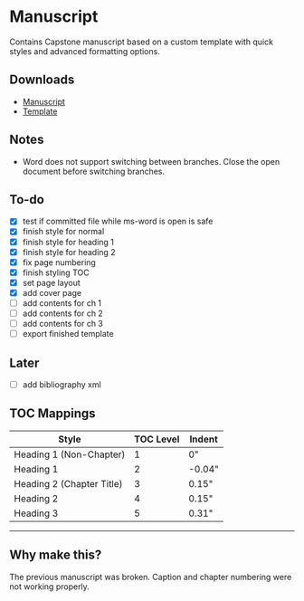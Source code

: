 # Manuscript

Contains Capstone manuscript based on a custom template with quick styles and advanced formatting options. 

## Downloads

- [Manuscript](https://github.com/BSIT-Caprock/Manuscript/raw/main/Manuscript.docx)
- [Template](https://github.com/BSIT-Caprock/Manuscript-Template/raw/main/Template.dotx)


## Notes

* Word does not support switching between branches. Close the open document before switching branches.

## To-do

- [x] test if committed file while ms-word is open is safe
- [x] finish style for normal
- [x] finish style for heading 1
- [x] finish style for heading 2
- [x] fix page numbering
- [x] finish styling TOC
- [x] set page layout
- [x] add cover page
- [ ] add contents for ch 1
- [ ] add contents for ch 2
- [ ] add contents for ch 3
- [ ] export finished template

## Later

- [ ] add bibliography xml


## TOC Mappings


| Style                      | TOC Level | Indent  |
|----------------------------|-----------|---------|
| Heading 1 (Non-Chapter)    | 1         | 0"      |
| Heading 1                  | 2         | -0.04"  |
| Heading 2 (Chapter Title)  | 3         | 0.15"   |
| Heading 2                  | 4         | 0.15"   |
| Heading 3                  | 5         | 0.31"   |

----

## Why make this?

The previous manuscript was broken. Caption and chapter numbering were not working properly.

